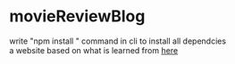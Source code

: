 # movieReviewBlog


write "npm install " command  in cli to install all dependcies
</br>
a website based on  what is learned from <a href="https://github.com/aziz-aljawad/BlogApp">here</a>
